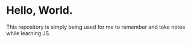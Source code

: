 # Hello, World.

This repository is simply being used for me to remember and take notes while learning JS.